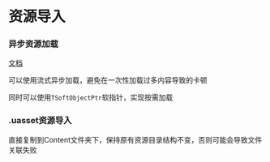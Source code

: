 # 资源导入

### 异步资源加载

[文档](https://dev.epicgames.com/documentation/zh-cn/unreal-engine/asynchronous-asset-loading-in-unreal-engine)

可以使用流式异步加载，避免在一次性加载过多内容导致的卡顿

同时可以使用``TSoftObjectPtr``软指针，实现按需加载


### .uasset资源导入

直接复制到Content文件夹下，保持原有资源目录结构不变，否则可能会导致文件关联失败
